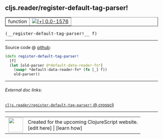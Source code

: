 ## cljs.reader/register-default-tag-parser!



 <table border="1">
<tr>
<td>function</td>
<td><a href="https://github.com/cljsinfo/cljs-api-docs/tree/0.0-1576"><img valign="middle" alt="[+] 0.0-1576" title="Added in 0.0-1576" src="https://img.shields.io/badge/+-0.0--1576-lightgrey.svg"></a> </td>
</tr>
</table>


 <samp>
(__register-default-tag-parser!__ f)<br>
</samp>

---







Source code @ [github](https://github.com/clojure/clojurescript/blob/r2301/src/cljs/cljs/reader.cljs#L598-L602):

```clj
(defn register-default-tag-parser!
  [f]
  (let [old-parser @*default-data-reader-fn*]
    (swap! *default-data-reader-fn* (fn [_] f))
    old-parser))
```

<!--
Repo - tag - source tree - lines:

 <pre>
clojurescript @ r2301
└── src
    └── cljs
        └── cljs
            └── <ins>[reader.cljs:598-602](https://github.com/clojure/clojurescript/blob/r2301/src/cljs/cljs/reader.cljs#L598-L602)</ins>
</pre>

-->

---



###### External doc links:

[`cljs.reader/register-default-tag-parser!` @ crossclj](http://crossclj.info/fun/cljs.reader.cljs/register-default-tag-parser%21.html)<br>

---

 <table>
<tr><td>
<img valign="middle" align="right" width="48px" src="http://i.imgur.com/Hi20huC.png">
</td><td>
Created for the upcoming ClojureScript website.<br>
[edit here] | [learn how]
</td></tr></table>

[edit here]:https://github.com/cljsinfo/cljs-api-docs/blob/master/cljsdoc/cljs.reader_register-default-tag-parserBANG.cljsdoc
[learn how]:https://github.com/cljsinfo/cljs-api-docs/wiki/cljsdoc-files

<!--

This information was too distracting to show to readers, but I'll leave it
commented here since it is helpful to:

- pretty-print the data used to generate this document
- and show how to retrieve that data



The API data for this symbol:

```clj
{:ns "cljs.reader",
 :name "register-default-tag-parser!",
 :type "function",
 :signature ["[f]"],
 :source {:code "(defn register-default-tag-parser!\n  [f]\n  (let [old-parser @*default-data-reader-fn*]\n    (swap! *default-data-reader-fn* (fn [_] f))\n    old-parser))",
          :title "Source code",
          :repo "clojurescript",
          :tag "r2301",
          :filename "src/cljs/cljs/reader.cljs",
          :lines [598 602]},
 :full-name "cljs.reader/register-default-tag-parser!",
 :full-name-encode "cljs.reader_register-default-tag-parserBANG",
 :history [["+" "0.0-1576"]]}

```

Retrieve the API data for this symbol:

```clj
;; from Clojure REPL
(require '[clojure.edn :as edn])
(-> (slurp "https://raw.githubusercontent.com/cljsinfo/cljs-api-docs/catalog/cljs-api.edn")
    (edn/read-string)
    (get-in [:symbols "cljs.reader/register-default-tag-parser!"]))
```

-->
